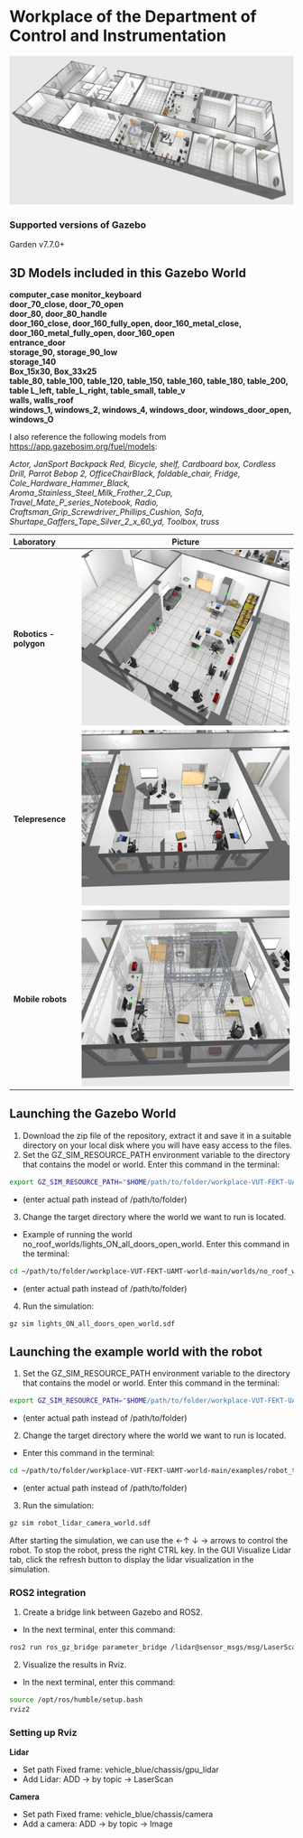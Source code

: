 # Workplace of the Department of Control and Instrumentation

![Gazebo01](docs/images/workplace_UAMT.png)

### Supported versions of Gazebo 
Garden v7.7.0+ 

## 3D Models included in this Gazebo World

**computer_case** 
**monitor_keyboard**    
**door_70_close, door_70_open**    
**door_80, door_80_handle**    
**door_160_close, door_160_fully_open, door_160_metal_close, door_160_metal_fully_open, door_160_open**    
**entrance_door**   
**storage_90, storage_90_low**    
**storage_140**    
**Box_15x30, Box_33x25**    
**table_80, table_100, table_120, table_150, table_160, table_180, table_200, table L_left, table_L_right, table_small, table_v**    
**walls, walls_roof**    
**windows_1, windows_2, windows_4, windows_door, windows_door_open, windows_O**    

I also reference the following models from https://app.gazebosim.org/fuel/models:

*Actor, JanSport Backpack Red, Bicycle, shelf, Cardboard box, Cordless Drill, Parrot Bebop 2, OfficeChairBlack, foldable_chair, Fridge, Cole_Hardware_Hammer_Black, Aroma_Stainless_Steel_Milk_Frother_2_Cup, Travel_Mate_P_series_Notebook, Radio, Craftsman_Grip_Screwdriver_Phillips_Cushion, Sofa,  Shurtape_Gaffers_Tape_Silver_2_x_60_yd, Toolbox, truss*

| Laboratory       | Picture           |
| :------------- |:-------------:|
| **Robotics - polygon**     | ![lab1](docs/images/laboratory_1.102.png) |
| **Telepresence**     | ![lab2](docs/images/laboratory_1.112.png) |
| **Mobile robots**    | ![lab3](docs/images/laboratory_1.113.png)

## Launching the Gazebo World

1) Download the zip file of the repository, extract it and save it in a suitable directory on your local disk where you will have easy access to the files.
2) Set the GZ_SIM_RESOURCE_PATH environment variable to the directory that contains the model or world. 
Enter this command in the terminal:

```bash
export GZ_SIM_RESOURCE_PATH="$HOME/path/to/folder/workplace-VUT-FEKT-UAMT-world-main"
```

  * (enter actual path instead of /path/to/folder)
3) Change the target directory where the world we want to run is located.
  * Example of running the world no_roof_worlds/lights_ON_all_doors_open_world. Enter this command in the terminal:

```bash
cd ~/path/to/folder/workplace-VUT-FEKT-UAMT-world-main/worlds/no_roof_worlds
```

  * (enter actual path instead of /path/to/folder)
4) Run the simulation:

```bash
gz sim lights_ON_all_doors_open_world.sdf
```
## Launching the example world with the robot

1) Set the GZ_SIM_RESOURCE_PATH environment variable to the directory that contains the model or world. 
Enter this command in the terminal:

```bash
export GZ_SIM_RESOURCE_PATH="$HOME/path/to/folder/workplace-VUT-FEKT-UAMT-world-main"
```

  * (enter actual path instead of /path/to/folder)
2) Change the target directory where the world we want to run is located.
  * Enter this command in the terminal:

```bash
cd ~/path/to/folder/workplace-VUT-FEKT-UAMT-world-main/examples/robot_testing_world
```

  * (enter actual path instead of /path/to/folder)
3) Run the simulation:

```bash
gz sim robot_lidar_camera_world.sdf
```
After starting the simulation, we can use the ←↑ ↓ → arrows to control the robot. To stop the robot, press the right CTRL key. In the GUI Visualize Lidar tab, click the refresh button to display the lidar visualization in the simulation.

### ROS2 integration
1) Create a bridge link between Gazebo and ROS2.
  * In the next terminal, enter this command:
    
```bash
ros2 run ros_gz_bridge parameter_bridge /lidar@sensor_msgs/msg/LaserScan[ignition.msgs.LaserScan --ros-args -r /lidar:=/laser_scan
```

2) Visualize the results in Rviz.
  * In the next terminal, enter this command:

```bash
source /opt/ros/humble/setup.bash
rviz2
```

### Setting up Rviz
**Lidar**
- Set path Fixed frame: vehicle_blue/chassis/gpu_lidar
- Add Lidar: ADD -> by topic -> LaserScan

**Camera**
- Set path Fixed frame: vehicle_blue/chassis/camera
- Add a camera: ADD -> by topic -> Image
